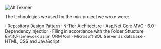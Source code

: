 ![Alt   Tekmer](https://miro.medium.com/v2/resize:fit:1358/1*ymVNbsdd7KxHXHC4-LP7kw.png)

The technologies we used for the mini project we wrote were:

· Repository Design Pattern
· N-Tier Architecture
· Asp.Net Core MVC - 6.0
· Dependency Injection
· Filing in accordance with the Folder Structure
· EntityFramework as an ORM tool
· Microsoft SQL Server as database
· HTML, CSS and JavaScript

